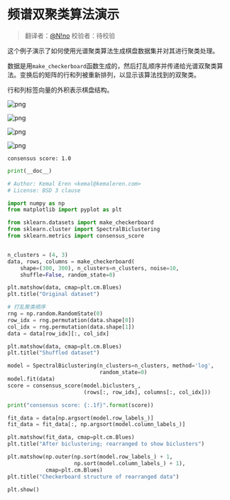 
# 频谱双聚类算法演示

> 翻译者：[@N!no](https://github.com/lovelybuggies) 
> 校验者：待校验

这个例子演示了如何使用光谱聚类算法生成棋盘数据集并对其进行聚类处理。

数据是用`make_checkerboard`函数生成的，然后打乱顺序并传递给光谱双聚类算法。变换后的矩阵的行和列被重新排列，以显示该算法找到的双聚类。

行和列标签向量的外积表示棋盘结构。

![png](https://scikit-learn.org/stable/_images/sphx_glr_plot_spectral_biclustering_001.png)

![png](https://scikit-learn.org/stable/_images/sphx_glr_plot_spectral_biclustering_002.png)

![png](https://scikit-learn.org/stable/_images/sphx_glr_plot_spectral_biclustering_003.png)

![png](https://scikit-learn.org/stable/_images/sphx_glr_plot_spectral_biclustering_004.png)

```
consensus score: 1.0
```


```python
print(__doc__)

# Author: Kemal Eren <kemal@kemaleren.com>
# License: BSD 3 clause

import numpy as np
from matplotlib import pyplot as plt

from sklearn.datasets import make_checkerboard
from sklearn.cluster import SpectralBiclustering
from sklearn.metrics import consensus_score


n_clusters = (4, 3)
data, rows, columns = make_checkerboard(
    shape=(300, 300), n_clusters=n_clusters, noise=10,
    shuffle=False, random_state=0)

plt.matshow(data, cmap=plt.cm.Blues)
plt.title("Original dataset")

# 打乱聚类顺序
rng = np.random.RandomState(0)
row_idx = rng.permutation(data.shape[0])
col_idx = rng.permutation(data.shape[1])
data = data[row_idx][:, col_idx]

plt.matshow(data, cmap=plt.cm.Blues)
plt.title("Shuffled dataset")

model = SpectralBiclustering(n_clusters=n_clusters, method='log',
                             random_state=0)
model.fit(data)
score = consensus_score(model.biclusters_,
                        (rows[:, row_idx], columns[:, col_idx]))

print("consensus score: {:.1f}".format(score))

fit_data = data[np.argsort(model.row_labels_)]
fit_data = fit_data[:, np.argsort(model.column_labels_)]

plt.matshow(fit_data, cmap=plt.cm.Blues)
plt.title("After biclustering; rearranged to show biclusters")

plt.matshow(np.outer(np.sort(model.row_labels_) + 1,
                     np.sort(model.column_labels_) + 1),
            cmap=plt.cm.Blues)
plt.title("Checkerboard structure of rearranged data")

plt.show()
```

